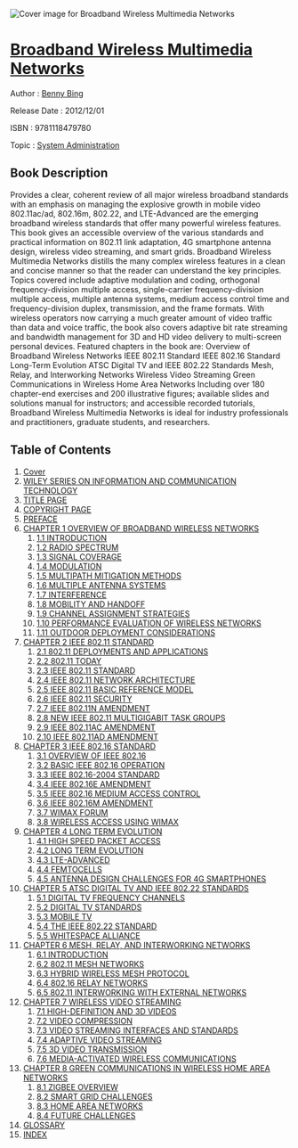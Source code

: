 ![Cover image for Broadband Wireless Multimedia Networks](https://imgdetail.ebookreading.net/cover/cover/system_admin/EB9781118479780.jpg)

[Broadband Wireless Multimedia Networks](https://ebookreading.net/view/book/Broadband+Wireless+Multimedia+Networks-EB9781118479780_1.html "Broadband Wireless Multimedia Networks")
====================================================================================================================

Author : [Benny Bing](https://ebookreading.net/search/author/Benny+Bing)

Release Date : 2012/12/01

ISBN : 9781118479780

Topic : [System Administration](https://ebookreading.net/search/category/system-administration)

Book Description
-----------------

Provides a clear, coherent review of all major wireless broadband standards with an emphasis on managing the explosive growth in mobile video
802.11ac/ad, 802.16m, 802.22, and LTE-Advanced are the emerging broadband wireless standards that offer many powerful wireless features. This book gives an accessible overview of the various standards and practical information on 802.11 link adaptation, 4G smartphone antenna design, wireless video streaming, and smart grids.
Broadband Wireless Multimedia Networks distills the many complex wireless features in a clean and concise manner so that the reader can understand the key principles. Topics covered include adaptive modulation and coding, orthogonal frequency-division multiple access, single-carrier frequency-division multiple access, multiple antenna systems, medium access control time and frequency-division duplex, transmission, and the frame formats. With wireless operators now carrying a much greater amount of video traffic than data and voice traffic, the book also covers adaptive bit rate streaming and bandwidth management for 3D and HD video delivery to multi-screen personal devices.
Featured chapters in the book are:
Overview of Broadband Wireless Networks
IEEE 802.11 Standard
IEEE 802.16 Standard
Long-Term Evolution
ATSC Digital TV and IEEE 802.22 Standards
Mesh, Relay, and Interworking Networks
Wireless Video Streaming
Green Communications in Wireless Home Area Networks
Including over 180 chapter-end exercises and 200 illustrative figures; available slides and solutions manual for instructors; and accessible recorded tutorials, Broadband Wireless Multimedia Networks is ideal for industry professionals and practitioners, graduate students, and researchers.
              
Table of Contents
-----------------

1. [Cover](https://ebookreading.net/view/book/Broadband+Wireless+Multimedia+Networks-EB9781118479780_1.html)
1. [WILEY SERIES ON INFORMATION AND COMMUNICATION TECHNOLOGY](https://ebookreading.net/view/book/Broadband+Wireless+Multimedia+Networks-EB9781118479780_3.html#f01)
1. [TITLE PAGE](https://ebookreading.net/view/book/Broadband+Wireless+Multimedia+Networks-EB9781118479780_4.html)
1. [COPYRIGHT PAGE](https://ebookreading.net/view/book/Broadband+Wireless+Multimedia+Networks-EB9781118479780_5.html)
1. [PREFACE](https://ebookreading.net/view/book/Broadband+Wireless+Multimedia+Networks-EB9781118479780_6.html#f02)
1. [CHAPTER 1 OVERVIEW OF BROADBAND WIRELESS NETWORKS](https://ebookreading.net/view/book/Broadband+Wireless+Multimedia+Networks-EB9781118479780_7.html#c01)
    1. [1.1 INTRODUCTION](https://ebookreading.net/view/book/Broadband+Wireless+Multimedia+Networks-EB9781118479780_7.html#c01-sec1-0002)
    1. [1.2 RADIO SPECTRUM](https://ebookreading.net/view/book/Broadband+Wireless+Multimedia+Networks-EB9781118479780_7.html#c01-sec1-0003)
    1. [1.3 SIGNAL COVERAGE](https://ebookreading.net/view/book/Broadband+Wireless+Multimedia+Networks-EB9781118479780_7.html#c01-sec1-0004)
    1. [1.4 MODULATION](https://ebookreading.net/view/book/Broadband+Wireless+Multimedia+Networks-EB9781118479780_7.html#c01-sec1-0005)
    1. [1.5 MULTIPATH MITIGATION METHODS](https://ebookreading.net/view/book/Broadband+Wireless+Multimedia+Networks-EB9781118479780_7.html#c01-sec1-0006)
    1. [1.6 MULTIPLE ANTENNA SYSTEMS](https://ebookreading.net/view/book/Broadband+Wireless+Multimedia+Networks-EB9781118479780_7.html#c01-sec1-0007)
    1. [1.7 INTERFERENCE](https://ebookreading.net/view/book/Broadband+Wireless+Multimedia+Networks-EB9781118479780_7.html#c01-sec1-0008)
    1. [1.8 MOBILITY AND HANDOFF](https://ebookreading.net/view/book/Broadband+Wireless+Multimedia+Networks-EB9781118479780_7.html#c01-sec1-0009)
    1. [1.9 CHANNEL ASSIGNMENT STRATEGIES](https://ebookreading.net/view/book/Broadband+Wireless+Multimedia+Networks-EB9781118479780_7.html#c01-sec1-0010)
    1. [1.10 PERFORMANCE EVALUATION OF WIRELESS NETWORKS](https://ebookreading.net/view/book/Broadband+Wireless+Multimedia+Networks-EB9781118479780_7.html#c01-sec1-0011)
    1. [1.11 OUTDOOR DEPLOYMENT CONSIDERATIONS](https://ebookreading.net/view/book/Broadband+Wireless+Multimedia+Networks-EB9781118479780_7.html#c01-sec1-0012)
1. [CHAPTER 2 IEEE 802.11 STANDARD](https://ebookreading.net/view/book/Broadband+Wireless+Multimedia+Networks-EB9781118479780_8.html#c02)
    1. [2.1 802.11 DEPLOYMENTS AND APPLICATIONS](https://ebookreading.net/view/book/Broadband+Wireless+Multimedia+Networks-EB9781118479780_8.html#c02-sec1-0002)
    1. [2.2 802.11 TODAY](https://ebookreading.net/view/book/Broadband+Wireless+Multimedia+Networks-EB9781118479780_8.html#c02-sec1-0003)
    1. [2.3 IEEE 802.11 STANDARD](https://ebookreading.net/view/book/Broadband+Wireless+Multimedia+Networks-EB9781118479780_8.html#c02-sec1-0004)
    1. [2.4 IEEE 802.11 NETWORK ARCHITECTURE](https://ebookreading.net/view/book/Broadband+Wireless+Multimedia+Networks-EB9781118479780_8.html#c02-sec1-0005)
    1. [2.5 IEEE 802.11 BASIC REFERENCE MODEL](https://ebookreading.net/view/book/Broadband+Wireless+Multimedia+Networks-EB9781118479780_8.html#c02-sec1-0006)
    1. [2.6 IEEE 802.11 SECURITY](https://ebookreading.net/view/book/Broadband+Wireless+Multimedia+Networks-EB9781118479780_8.html#c02-sec1-0007)
    1. [2.7 IEEE 802.11N AMENDMENT](https://ebookreading.net/view/book/Broadband+Wireless+Multimedia+Networks-EB9781118479780_8.html#c02-sec1-0008)
    1. [2.8 NEW IEEE 802.11 MULTIGIGABIT TASK GROUPS](https://ebookreading.net/view/book/Broadband+Wireless+Multimedia+Networks-EB9781118479780_8.html#c02-sec1-0009)
    1. [2.9 IEEE 802.11AC AMENDMENT](https://ebookreading.net/view/book/Broadband+Wireless+Multimedia+Networks-EB9781118479780_8.html#c02-sec1-0010)
    1. [2.10 IEEE 802.11AD AMENDMENT](https://ebookreading.net/view/book/Broadband+Wireless+Multimedia+Networks-EB9781118479780_8.html#c02-sec1-0011)
1. [CHAPTER 3 IEEE 802.16 STANDARD](https://ebookreading.net/view/book/Broadband+Wireless+Multimedia+Networks-EB9781118479780_9.html#c03)
    1. [3.1 OVERVIEW OF IEEE 802.16](https://ebookreading.net/view/book/Broadband+Wireless+Multimedia+Networks-EB9781118479780_9.html#c03-sec1-0002)
    1. [3.2 BASIC IEEE 802.16 OPERATION](https://ebookreading.net/view/book/Broadband+Wireless+Multimedia+Networks-EB9781118479780_9.html#c03-sec1-0003)
    1. [3.3 IEEE 802.16-2004 STANDARD](https://ebookreading.net/view/book/Broadband+Wireless+Multimedia+Networks-EB9781118479780_9.html#c03-sec1-0004)
    1. [3.4 IEEE 802.16E AMENDMENT](https://ebookreading.net/view/book/Broadband+Wireless+Multimedia+Networks-EB9781118479780_9.html#c03-sec1-0005)
    1. [3.5 IEEE 802.16 MEDIUM ACCESS CONTROL](https://ebookreading.net/view/book/Broadband+Wireless+Multimedia+Networks-EB9781118479780_9.html#c03-sec1-0006)
    1. [3.6 IEEE 802.16M AMENDMENT](https://ebookreading.net/view/book/Broadband+Wireless+Multimedia+Networks-EB9781118479780_9.html#c03-sec1-0007)
    1. [3.7 WIMAX FORUM](https://ebookreading.net/view/book/Broadband+Wireless+Multimedia+Networks-EB9781118479780_9.html#c03-sec1-0008)
    1. [3.8 WIRELESS ACCESS USING WIMAX](https://ebookreading.net/view/book/Broadband+Wireless+Multimedia+Networks-EB9781118479780_9.html#c03-sec1-0009)
1. [CHAPTER 4 LONG TERM EVOLUTION](https://ebookreading.net/view/book/Broadband+Wireless+Multimedia+Networks-EB9781118479780_10.html#c04)
    1. [4.1 HIGH SPEED PACKET ACCESS](https://ebookreading.net/view/book/Broadband+Wireless+Multimedia+Networks-EB9781118479780_10.html#c04-sec1-0002)
    1. [4.2 LONG TERM EVOLUTION](https://ebookreading.net/view/book/Broadband+Wireless+Multimedia+Networks-EB9781118479780_10.html#c04-sec1-0003)
    1. [4.3 LTE-ADVANCED](https://ebookreading.net/view/book/Broadband+Wireless+Multimedia+Networks-EB9781118479780_10.html#c04-sec1-0004)
    1. [4.4 FEMTOCELLS](https://ebookreading.net/view/book/Broadband+Wireless+Multimedia+Networks-EB9781118479780_10.html#c04-sec1-0005)
    1. [4.5 ANTENNA DESIGN CHALLENGES FOR 4G SMARTPHONES](https://ebookreading.net/view/book/Broadband+Wireless+Multimedia+Networks-EB9781118479780_10.html#c04-sec1-0006)
1. [CHAPTER 5 ATSC DIGITAL TV AND IEEE 802.22 STANDARDS](https://ebookreading.net/view/book/Broadband+Wireless+Multimedia+Networks-EB9781118479780_11.html#c05)
    1. [5.1 DIGITAL TV FREQUENCY CHANNELS](https://ebookreading.net/view/book/Broadband+Wireless+Multimedia+Networks-EB9781118479780_11.html#c05-sec1-0002)
    1. [5.2 DIGITAL TV STANDARDS](https://ebookreading.net/view/book/Broadband+Wireless+Multimedia+Networks-EB9781118479780_11.html#c05-sec1-0003)
    1. [5.3 MOBILE TV](https://ebookreading.net/view/book/Broadband+Wireless+Multimedia+Networks-EB9781118479780_11.html#c05-sec1-0004)
    1. [5.4 THE IEEE 802.22 STANDARD](https://ebookreading.net/view/book/Broadband+Wireless+Multimedia+Networks-EB9781118479780_11.html#c05-sec1-0005)
    1. [5.5 WHITESPACE ALLIANCE](https://ebookreading.net/view/book/Broadband+Wireless+Multimedia+Networks-EB9781118479780_11.html#c05-sec1-0006)
1. [CHAPTER 6 MESH, RELAY, AND INTERWORKING NETWORKS](https://ebookreading.net/view/book/Broadband+Wireless+Multimedia+Networks-EB9781118479780_12.html#c06)
    1. [6.1 INTRODUCTION](https://ebookreading.net/view/book/Broadband+Wireless+Multimedia+Networks-EB9781118479780_12.html#c06-sec1-0002)
    1. [6.2 802.11 MESH NETWORKS](https://ebookreading.net/view/book/Broadband+Wireless+Multimedia+Networks-EB9781118479780_12.html#c06-sec1-0003)
    1. [6.3 HYBRID WIRELESS MESH PROTOCOL](https://ebookreading.net/view/book/Broadband+Wireless+Multimedia+Networks-EB9781118479780_12.html#c06-sec1-0004)
    1. [6.4 802.16 RELAY NETWORKS](https://ebookreading.net/view/book/Broadband+Wireless+Multimedia+Networks-EB9781118479780_12.html#c06-sec1-0005)
    1. [6.5 802.11 INTERWORKING WITH EXTERNAL NETWORKS](https://ebookreading.net/view/book/Broadband+Wireless+Multimedia+Networks-EB9781118479780_12.html#c06-sec1-0006)
1. [CHAPTER 7 WIRELESS VIDEO STREAMING](https://ebookreading.net/view/book/Broadband+Wireless+Multimedia+Networks-EB9781118479780_13.html#c07)
    1. [7.1 HIGH-DEFINITION AND 3D VIDEOS](https://ebookreading.net/view/book/Broadband+Wireless+Multimedia+Networks-EB9781118479780_13.html#c07-sec1-0002)
    1. [7.2 VIDEO COMPRESSION](https://ebookreading.net/view/book/Broadband+Wireless+Multimedia+Networks-EB9781118479780_13.html#c07-sec1-0003)
    1. [7.3 VIDEO STREAMING INTERFACES AND STANDARDS](https://ebookreading.net/view/book/Broadband+Wireless+Multimedia+Networks-EB9781118479780_13.html#c07-sec1-0004)
    1. [7.4 ADAPTIVE VIDEO STREAMING](https://ebookreading.net/view/book/Broadband+Wireless+Multimedia+Networks-EB9781118479780_13.html#c07-sec1-0005)
    1. [7.5 3D VIDEO TRANSMISSION](https://ebookreading.net/view/book/Broadband+Wireless+Multimedia+Networks-EB9781118479780_13.html#c07-sec1-0006)
    1. [7.6 MEDIA-ACTIVATED WIRELESS COMMUNICATIONS](https://ebookreading.net/view/book/Broadband+Wireless+Multimedia+Networks-EB9781118479780_13.html#c07-sec1-0007)
1. [CHAPTER 8 GREEN COMMUNICATIONS IN WIRELESS HOME AREA NETWORKS](https://ebookreading.net/view/book/Broadband+Wireless+Multimedia+Networks-EB9781118479780_14.html#c08)
    1. [8.1 ZIGBEE OVERVIEW](https://ebookreading.net/view/book/Broadband+Wireless+Multimedia+Networks-EB9781118479780_14.html#c08-sec1-0002)
    1. [8.2 SMART GRID CHALLENGES](https://ebookreading.net/view/book/Broadband+Wireless+Multimedia+Networks-EB9781118479780_14.html#c08-sec1-0003)
    1. [8.3 HOME AREA NETWORKS](https://ebookreading.net/view/book/Broadband+Wireless+Multimedia+Networks-EB9781118479780_14.html#c08-sec1-0004)
    1. [8.4 FUTURE CHALLENGES](https://ebookreading.net/view/book/Broadband+Wireless+Multimedia+Networks-EB9781118479780_14.html#c08-sec1-0005)
1. [GLOSSARY](https://ebookreading.net/view/book/Broadband+Wireless+Multimedia+Networks-EB9781118479780_15.html#b01)
1. [INDEX](https://ebookreading.net/view/book/Broadband+Wireless+Multimedia+Networks-EB9781118479780_16.html)
